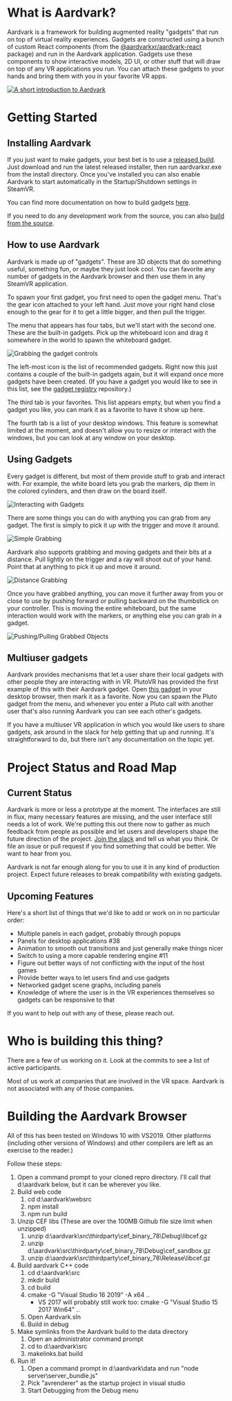 # What is Aardvark?

Aardvark is a framework for building augmented reality "gadgets" that run on top of virtual reality experiences. 
Gadgets are constructed using a bunch of custom React components (from the [@aardvarkxr/aardvark-react](https://www.npmjs.com/package/@aardvarkxr/aardvark-react) package) and run in the Aardvark application.
Gadgets use these components to show interactive models, 2D UI, or other stuff that will draw on top of any VR applications you run.
You can attach these gadgets to your hands and bring them with you in your favorite VR apps.

[![A short introduction to Aardvark](https://aardvarkxr.github.io/aardvark/images/Aardvark_intro_preview.png)](http://www.youtube.com/watch?v=pux6RbySUMU "A short introduction to Aardvark")

# Getting Started

## Installing Aardvark

If you just want to make gadgets, your best bet is to use a <a href="https://github.com/JoeLudwig/aardvark/releases">released build</a>.
Just download and run the latest released installer, then run aardvarkxr.exe from the install directory.
Once you've installed you can also enable Aardvark to start automatically in the Startup/Shutdown settings in SteamVR.

You can find more documentation on how to build gadgets [here](https://aardvarkxr.github.io/aardvark/).

If you need to do any development work from the source, you can also [build from the source](#building-the-aardvark-browser).

## How to use Aardvark

Aardvark is made up of "gadgets". 
These are 3D objects that do something useful, something fun, or maybe they just look cool.
You can favorite any number of gadgets in the Aardvark browser and then use them in any SteamVR application.

To spawn your first gadget, you first need to open the gadget menu. 
That's the gear icon attached to your left hand. 
Just move your right hand close enough to the gear for it to get a little bigger, and then pull the trigger. 

The menu that appears has four tabs, but we'll start with the second one. 
These are the built-in gadgets.
Pick up the whiteboard icon and drag it somewhere in the world to spawn the whiteboard gadget. 

![Grabbing the gadget controls](https://aardvarkxr.github.io/aardvark/images/create_gadget_from_menu.webp)

The left-most icon is the list of recommended gadgets.
Right now this just contains a couple of the built-in gadgets again, but it will expand once more gadgets have been created.
(If you have a gadget you would like to see in this list, see the [gadget registry](https://github.com/aardvarkxr/gadget-registry/blob/master/registry.json) repository.)

The third tab is your favorites.
This list appears empty, but when you find a gadget you like, you can mark it as a favorite to have it show up here.

The fourth tab is a list of your desktop windows.
This feature is somewhat limited at the moment, and doesn't allow you to resize or interact with the windows, but you can look at any window on your desktop.

## Using Gadgets

Every gadget is different, but most of them provide stuff to grab and interact with. 
For example, the white board lets you grab the markers, dip them in the colored cylinders, and then draw on the board itself.

![Interacting with Gadgets](https://aardvarkxr.github.io/aardvark/images/use_whiteboard.webp)

There are some things you can do with anything you can grab from any gadget.
The first is simply to pick it up with the trigger and move it around.

![Simple Grabbing](https://aardvarkxr.github.io/aardvark/images/move_gadget_simple.webp)

Aardvark also supports grabbing and moving gadgets and their bits at a distance.
Pull lightly on the trigger and a ray will shoot out of your hand. 
Point that at anything to pick it up and move it around.

![Distance Grabbing](https://aardvarkxr.github.io/aardvark/images/move_gadget_ray.webp)

Once you have grabbed anything, you can move it further away from you or close to use by pushing forward or pulling backward on the thumbstick on your controller.
This is moving the entire whiteboard, but the same interaction would work with the markers, or anything else you can grab in a gadget.

![Pushing/Pulling Grabbed Objects](https://aardvarkxr.github.io/aardvark/images/move_gadget_force.webp)

## Multiuser gadgets

Aardvark provides mechanisms that let a user share their local gadgets with other people they are interacting with in VR. 
PlutoVR has provided the first example of this with their Aardvark gadget.
Open [this gadget](http://aardvark.pluto-api.com/) in your desktop browser, then mark it as a favorite.
Now you can spawn the Pluto gadget from the menu, and whenever you enter a Pluto call with another user that's also running Aardvark you can see each other's gadgets.

If you have a multiuser VR application in which you would like users to share gadgets, ask around in the slack for help getting that up and running.
It's straightforward to do, but there isn't any documentation on the topic yet. 

# Project Status and Road Map

## Current Status

Aardvark is more or less a prototype at the moment.
The interfaces are still in flux, many necessary features are missing, and the user interface still needs a lot of work.
We're putting this out there now to gather as much feedback from people as possible and let users and developers shape the future direction of the project. 
[Join the slack](https://join.slack.com/t/aardvarkxr/shared_invite/enQtODU1MTM3NjI5OTg3LTM0MGI4NzRjZDBjYTJjN2E1ZWIxNjU5MzdmNWZjMWVmM2UzMWE4MWZhOWY1YzI2MDMzZDNmZjhhNzViY2YxYWU) and tell us what you think.
Or file an issue or pull request if you find something that could be better. 
We want to hear from you.

Aardvark is not far enough along for you to use it in any kind of production project.
Expect future releases to break compatibility with existing gadgets.

## Upcoming Features

Here's a short list of things that we'd like to add or work on in no particular order:

* Multiple panels in each gadget, probably through popups
* Panels for desktop applications #38
* Animation to smooth  out transitions and just generally make things nicer
* Switch to using a more capable rendering engine #11
* Figure out better ways of not conflicting with the input of the host games
* Provide better ways to let users find and use gadgets
* Networked gadget scene graphs, including panels
* Knowledge of where the user is in the VR experiences themselves so gadgets can be responsive to that

If you want to help out with any of these, please reach out.

# Who is building this thing?

There are a few of us working on it.
Look at the commits to see a list of active participants.

Most of us work at companies that are involved in the VR space.
Aardvark is not associated with any of those companies.

# Building the Aardvark Browser

All of this has been tested on Windows 10 with VS2019.
Other platforms (including other versions of Windows) and other compilers are left as an exercise to the reader.)

Follow these steps:

1. Open a command prompt to your cloned repro directory. I'll call that d:\aardvark below, but it can be wherever you like.
2. Build web code
   1. cd d:\aardvark\websrc
   2. npm install
   3. npm run build
3. Unzip CEF libs (These are over the 100MB Github file size limit when unzipped)
   1. unzip d:\aardvark\src\thirdparty\cef_binary_78\Debug\libcef.gz
   2. unzip d:\aardvark\src\thirdparty\cef_binary_78\Debug\cef_sandbox.gz
   3. unzip d:\aardvark\src\thirdparty\cef_binary_78\Release\libcef.gz
4. Build aardvark C++ code
   1. cd d:\aardvark\src
   2. mkdir build
   3. cd build
   4. cmake -G "Visual Studio 16 2019" -A x64 .. 
      * VS 2017 will probably still work too: cmake -G "Visual Studio 15 2017 Win64" .. 
   5. Open Aardvark.sln 
   6. Build in debug
5. Make symlinks from the Aardvark build to the data directory
   1. Open an administrator command prompt
   2. cd to d:\aardvark\src
   3. makelinks.bat build
6. Run it!
   1. Open a command prompt in d:\aardvark\data and run "node server\server_bundle.js"
   1. Pick "avrenderer" as the startup project in visual studio
   2. Start Debugging from the Debug menu


